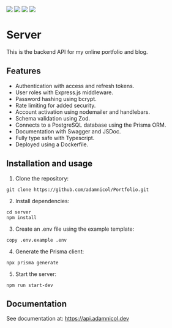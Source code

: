 ![](https://img.shields.io/github/license/adamnicol/portfolio) 
![](https://img.shields.io/github/last-commit/adamnicol/portfolio)
![](https://img.shields.io/github/languages/count/adamnicol/portfolio)
![](https://img.shields.io/github/languages/top/adamnicol/portfolio)

# Server
This is the backend API for my online portfolio and blog.

## Features
- Authentication with access and refresh tokens.
- User roles with Express.js middleware.
- Password hashing using bcrypt.
- Rate limiting for added security.
- Account activation using nodemailer and handlebars.
- Schema validation using Zod.
- Connects to a PostgreSQL database using the Prisma ORM.
- Documentation with Swagger and JSDoc.
- Fully type safe with Typescript.
- Deployed using a Dockerfile.

## Installation and usage
1) Clone the repository:
```
git clone https://github.com/adamnicol/Portfolio.git
```
2) Install dependencies:
```
cd server  
npm install
```
3) Create an .env file using the example template:
```
copy .env.example .env
```
4) Generate the Prisma client:
```
npx prisma generate
```
5) Start the server:
```
npm run start-dev
```

## Documentation
See documentation at: https://api.adamnicol.dev
